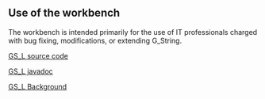 ## Use of the workbench ##
The workbench is intended primarily for the use of IT professionals charged with bug fixing, modifications, or extending G_String.

[GS_L source code](../../../tree/main/workbench/GS_L/src)

[GS_L javadoc](https://g-string-legacy.github.io/G_String/overview-summary.html)

[GS_L Background](../vault/professionals.md)

